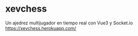 # xevchess
Un ajedrez multijugador en tiempo real con Vue3 y Socket.io
https://xevchess.herokuapp.com/
